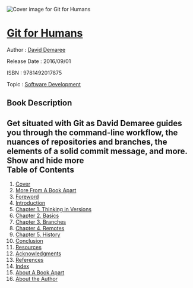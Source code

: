 ![Cover image for Git for Humans](https://imgdetail.ebookreading.net/cover/cover/software_development/EB9781492017875.jpg)

[Git for Humans](https://ebookreading.net/view/book/Git+for+Humans-EB9781492017875_1.html "Git for Humans")
====================================================================================================================

Author : [David Demaree](https://ebookreading.net/search/author/David+Demaree)

Release Date : 2016/09/01

ISBN : 9781492017875

Topic : [Software Development](https://ebookreading.net/search/category/software-development)

Book Description
-----------------

 Get situated with Git as David Demaree guides you through the command-line workflow, the nuances of repositories and branches, the elements of a solid commit message, and more.
        Show and hide more                
Table of Contents
-----------------

1. [Cover](https://ebookreading.net/view/book/Git+for+Humans-EB9781492017875_1.html)
1. [More From A Book Apart](https://ebookreading.net/view/book/Git+for+Humans-EB9781492017875_2.html)
1. [Foreword](https://ebookreading.net/view/book/Git+for+Humans-EB9781492017875_5.html)
1. [Introduction](https://ebookreading.net/view/book/Git+for+Humans-EB9781492017875_6.html)
1. [Chapter 1. Thinking in Versions](https://ebookreading.net/view/book/Git+for+Humans-EB9781492017875_7.html)
1. [Chapter 2. Basics](https://ebookreading.net/view/book/Git+for+Humans-EB9781492017875_8.html)
1. [Chapter 3. Branches](https://ebookreading.net/view/book/Git+for+Humans-EB9781492017875_9.html)
1. [Chapter 4. Remotes](https://ebookreading.net/view/book/Git+for+Humans-EB9781492017875_10.html)
1. [Chapter 5. History](https://ebookreading.net/view/book/Git+for+Humans-EB9781492017875_11.html)
1. [Conclusion](https://ebookreading.net/view/book/Git+for+Humans-EB9781492017875_12.html)
1. [Resources](https://ebookreading.net/view/book/Git+for+Humans-EB9781492017875_13.html)
1. [Acknowledgments](https://ebookreading.net/view/book/Git+for+Humans-EB9781492017875_14.html)
1. [References](https://ebookreading.net/view/book/Git+for+Humans-EB9781492017875_15.html)
1. [Index](https://ebookreading.net/view/book/Git+for+Humans-EB9781492017875_16.html)
1. [About A Book Apart](https://ebookreading.net/view/book/Git+for+Humans-EB9781492017875_17.html)
1. [About the Author](https://ebookreading.net/view/book/Git+for+Humans-EB9781492017875_18.html)

